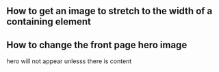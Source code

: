 ## How to get an image to stretch to the width of a containing element


## How to change the front page hero image
hero will not appear unlesss there is content

